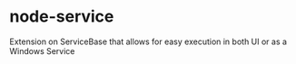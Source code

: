 node-service
============

Extension on ServiceBase that allows for easy execution in both UI or as a Windows Service
